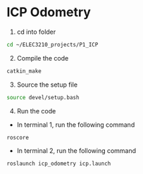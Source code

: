 # ICP Odometry
1. cd into folder

```bash
cd ~/ELEC3210_projects/P1_ICP
```

2. Compile the code

```bash
catkin_make
```

3. Source the setup file

```bash
source devel/setup.bash
```

4. Run the code

* In terminal 1, run the following command

```bash
roscore
```

* In terminal 2, run the following command

```bash
roslaunch icp_odometry icp.launch
```
